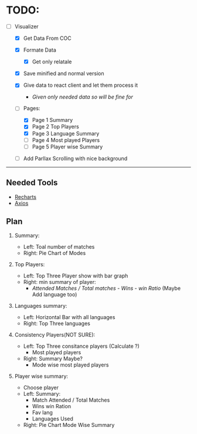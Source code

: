# TODO:

-   [ ] Visualizer

    -   [x] Get Data From COC
    -   [x] Formate Data
        -   [x] Get only relatale
    -   [x] Save minified and normal version
    -   [x] Give data to react client and let them process it

        -   _Given only needed data so will be fine for_

    -   [ ] Pages:
        -   [x] Page 1 Summary
        -   [x] Page 2 Top Players
        -   [x] Page 3 Language Summary
        -   [ ] Page 4 Most played Players
        -   [ ] Page 5 Player wise Summary
    -   [ ] Add Parllax Scrolling with nice background

---

## Needed Tools

-   [Recharts](https://www.npmjs.com/package/recharts)
-   [Axios](https://www.npmjs.com/package/axios)

## Plan

1. Summary:

    - Left: Toal number of matches
    - Right: Pie Chart of Modes

2. Top Players:

    - Left: Top Three Player show with bar graph
    - Right: min summary of player:
        - _Attended Matches / Total matches_ - _Wins_ - _win Ratio_ (Maybe Add language too)

3. Languages summary:

    - Left: Horizontal Bar with all languages
    - Right: Top Three languages

4. Consistency Players(NOT SURE):

    - Left: Top Three consitance players (Calculate ?)
        - Most played players
    - Right: Summary Maybe?
        - Mode wise most played players

5. Player wise summary:
    - Choose player
    - Left: Summary:
        - Match Attended / Total Matches
        - Wins win Ration
        - Fav lang
        - Languages Used
    - Right: Pie Chart Mode Wise Summary
